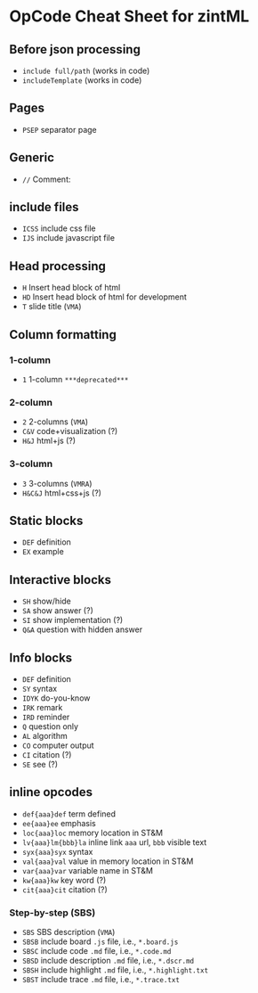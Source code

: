 # OpCode Cheat Sheet for zintML

## Before json processing
- `include full/path` (works in code)
- `includeTemplate` (works in code)

## Pages

- `PSEP` separator page

## Generic

- `//` Comment:

## include files

- `ICSS` include css file
- `IJS` include javascript file

## Head processing

- `H` Insert head block of html
- `HD` Insert head block of html for development
- `T` slide title (`VMA`)

## Column formatting

### 1-column

- `1` 1-column `***deprecated***`

### 2-column

- `2` 2-columns (`VMA`)
- `C&V` code+visualization (?)
- `H&J` html+js (?)

### 3-column

- `3` 3-columns (`VMRA`)
- `H&C&J` html+css+js (?)

## Static blocks

- `DEF` definition
- `EX` example

## Interactive blocks

- `SH` show/hide
- `SA` show answer (?)
- `SI` show implementation (?)
- `Q&A` question with hidden answer

## Info blocks

- `DEF` definition
- `SY` syntax
- `IDYK` do-you-know
- `IRK` remark
- `IRD` reminder
- `Q` question only
- `AL` algorithm
- `CO` computer output
- `CI` citation (?)
- `SE` see (?)

## inline opcodes

- `def{aaa}def` term defined
- `ee{aaa}ee` emphasis
- `loc{aaa}loc` memory location in ST&M
- `lv{aaa}lm{bbb}la` inline link `aaa` url, `bbb` visible text
- `syx{aaa}syx` syntax
- `val{aaa}val` value in memory location in ST&M
- `var{aaa}var` variable name in ST&M
- `kw{aaa}kw` key word (?)
- `cit{aaa}cit` citation (?)

### Step-by-step (SBS)

- `SBS` SBS description (`VMA`)
- `SBSB` include board `.js` file, i.e., `*.board.js`
- `SBSC` include code `.md` file, i.e., `*.code.md`
- `SBSD` include description `.md` file, i.e., `*.dscr.md`
- `SBSH` include highlight `.md` file, i.e., `*.highlight.txt`
- `SBST` include trace `.md` file, i.e., `*.trace.txt`






